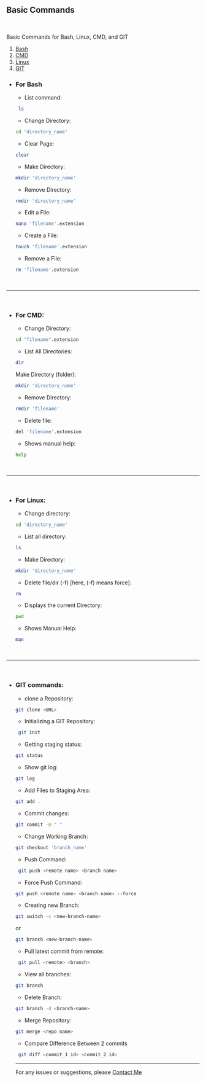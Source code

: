 ## Basic Commands

<br/>

Basic Commands for Bash, Linux, CMD, and GIT

1. [Bash](#for-bash)
2. [CMD](#for-CMD)
3. [Linux](#for-Linux)
4. [GIT](#GIT-Commands)
   <br/>

- ### For Bash

  - List command:

  ```bash
   ls
  ```

  - Change Directory:

  ```bash
  cd 'directory_name'
  ```

  - Clear Page:

  ```bash
  clear
  ```

  - Make Directory:

  ```bash
  mkdir 'directory_name'
  ```

  - Remove Directory:

  ```bash
  rmdir 'directory_name'
  ```

  - Edit a File:

  ```bash
  nano 'filename'.extension
  ```

  - Create a File:

  ```bash
  touch 'filename'.extension
  ```

  - Remove a File:

  ```bash
  rm 'filename'.extension
  ```

  <br/>

---

<br/>

- ### For CMD:

  - Change Directory:

  ```bash
  cd "filename".extension
  ```

  - List All Directories:

  ```bash
  dir
  ```

  Make Directory (folder):

  ```bash
  mkdir 'directory_name'
  ```

  - Remove Directory:

  ```bash
  rmdir 'filename'
  ```

  - Delete file:

  ```bash
  del 'filename'.extension
  ```

  - Shows manual help:

  ```bash
  help
  ```

     <br/>

---

<br/>

- ### For Linux:

  - Change directory:

  ```bash
  cd 'directory_name'
  ```

  - List all directory:

  ```bash
  ls
  ```

  - Make Directory:

  ```bash
  mkdir 'directory_name'
  ```

  - Delete file/dir (-f) [here, (-f) means force]:

  ```bash
  rm
  ```

  - Displays the current Directory:

  ```bash
  pwd
  ```

  - Shows Manual Help:

  ```bash
  man
  ```

  <br/>

---

<br/>

- ### GIT commands:

  - clone a Repository:

  ```bash
  git clone <URL>
  ```

  - Initializing a GIT Repository:

  ```bash
   git init
  ```

  - Getting staging status:

  ```bash
  git status
  ```

  - Show git log:

  ```bash
  git log
  ```

  - Add Files to Staging Area:

  ```bash
  git add .
  ```

  - Commit changes:

  ```bash
  git commit -m " "
  ```

  - Change Working Branch:

  ```bash
  git checkout 'branch_name'
  ```

  - Push Command:

  ```bash
   git push <remote name> <branch name>
  ```

  - Force Push Command:

  ```bash
  git push <remote name> <branch name> --force
  ```

  - Creating new Branch:

  ```bash
  git switch -c <new-branch-name>
  ```

  or

  ```bash
  git branch <new-branch-name>
  ```

  - Pull latest commit from remote:

  ```bash
   git pull <remote> <branch>
  ```

  - View all branches:

  ```bash
  git branch
  ```

  - Delete Branch:

  ```bash
  git branch -d <branch-name>
  ```

  - Merge Repository:

  ```bash
  git merge <repo name>
  ```

  - Compare Difference Between 2 commits

  ```bash
   git diff <commit_1 id> <commit_2 id>
  ```

  ***

  For any issues or suggestions, please [Contact Me](mailto:mannkanit@gmail.com)
